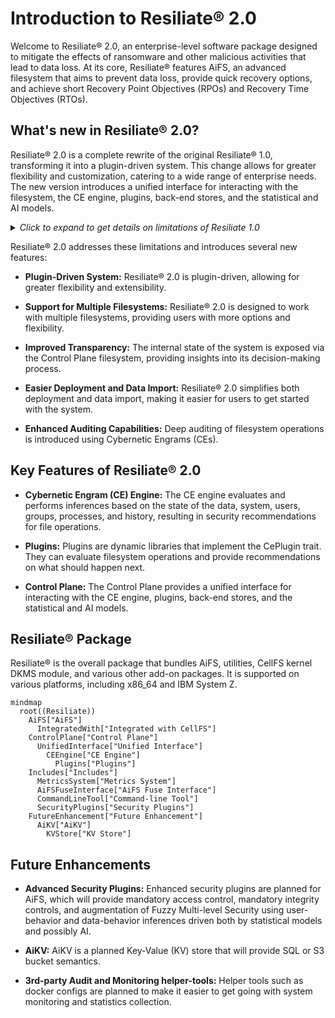 # Introduction to Resiliate® 2.0

Welcome to Resiliate® 2.0, an enterprise-level software package designed to mitigate
the effects of ransomware and other malicious activities that lead to data loss.
At its core, Resiliate® features AiFS, an advanced filesystem that aims to prevent
data loss, provide quick recovery options, and achieve short Recovery Point
Objectives (RPOs) and Recovery Time Objectives (RTOs).

## What's new in Resiliate® 2.0?

Resiliate® 2.0 is a complete rewrite of the original Resiliate® 1.0, transforming
it into a plugin-driven system. This change allows for greater flexibility and
customization, catering to a wide range of enterprise needs. The new version
introduces a unified interface for interacting with the filesystem, the CE engine,
plugins, back-end stores, and the statistical and AI models.

<details>
<summary><em>Click to expand to get details on limitations of Resiliate 1.0</em></summary>

While Resiliate® 1.0 was a comprehensive solution for preventing data loss and
providing quick recovery options, it had several limitations:

* It was a monolithic system that was not plugin-driven.
* It only supported CellFS as the underlying filesystem.
* Users had no way to peer into the internal state of the system, its decision
  making, or the state of the data.
* Deploying it on existing data storage was difficult, and importing existing
  data was even more challenging.
* The auditing capabilities were not sufficient to deploy it on existing data stores.

</details>  

Resiliate® 2.0 addresses these limitations and introduces several new features:

* **Plugin-Driven System:** Resiliate® 2.0 is plugin-driven, allowing for greater
  flexibility and extensibility.

* **Support for Multiple Filesystems:** Resiliate® 2.0 is designed to work with
  multiple filesystems, providing users with more options and flexibility.

* **Improved Transparency:** The internal state of the system is exposed via the
  Control Plane filesystem, providing insights into its decision-making process.

* **Easier Deployment and Data Import:** Resiliate® 2.0 simplifies both deployment
  and data import, making it easier for users to get started with the system.

* **Enhanced Auditing Capabilities:** Deep auditing of filesystem operations is
  introduced using Cybernetic Engrams (CEs).

## Key Features of Resiliate® 2.0

* **Cybernetic Engram (CE) Engine:** The CE engine evaluates and performs inferences
  based on the state of the data, system, users, groups, processes, and history,
  resulting in security recommendations for file operations.

* **Plugins:** Plugins are dynamic libraries that implement the CePlugin trait.
  They can evaluate filesystem operations and provide recommendations on what
  should happen next.

* **Control Plane:** The Control Plane provides a unified interface for interacting
  with the CE engine, plugins, back-end stores, and the statistical and AI models.

## Resiliate® Package

Resiliate® is the overall package that bundles AiFS, utilities, CellFS kernel DKMS
module, and various other add-on packages. It is supported on various platforms,
including x86_64 and IBM System Z.


```mermaid
mindmap
  root((Resiliate))
    AiFS["AiFS"]
      IntegratedWith["Integrated with CellFS"]
    ControlPlane["Control Plane"]
      UnifiedInterface["Unified Interface"]
        CEEngine["CE Engine"]
          Plugins["Plugins"]
    Includes["Includes"]
      MetricsSystem["Metrics System"]
      AiFSFuseInterface["AiFS Fuse Interface"]
      CommandLineTool["Command-line Tool"]
      SecurityPlugins["Security Plugins"]
    FutureEnhancement["Future Enhancement"]
      AiKV["AiKV"]
        KVStore["KV Store"]
```


## Future Enhancements

* **Advanced Security Plugins:** Enhanced security plugins are planned for AiFS,
  which will provide mandatory access control, mandatory integrity controls, and
  augmentation of Fuzzy Multi-level Security using user-behavior and data-behavior
  inferences driven both by statistical models and possibly AI.

* **AiKV:** AiKV is a planned Key-Value (KV) store that will provide SQL or S3
  bucket semantics.

* **3rd-party Audit and Monitoring helper-tools:** Helper tools such as docker configs
  are planned to make it easier to get going with system monitoring and statistics
  collection.
